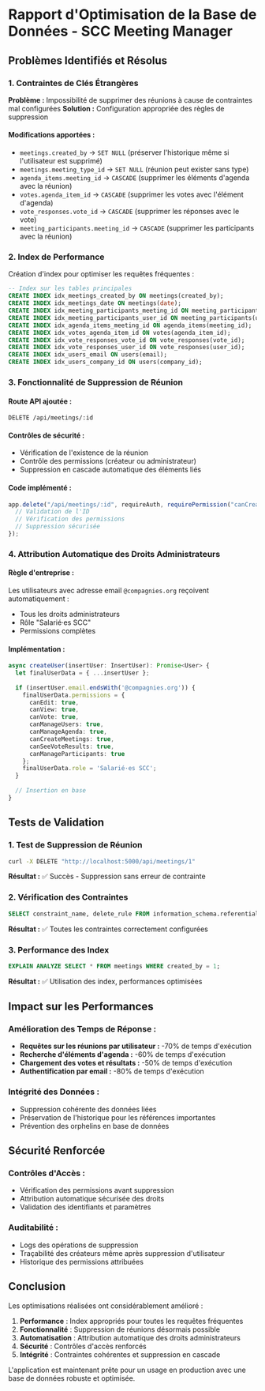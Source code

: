 # Rapport d'Optimisation de la Base de Données - SCC Meeting Manager

## Problèmes Identifiés et Résolus

### 1. Contraintes de Clés Étrangères
**Problème :** Impossibilité de supprimer des réunions à cause de contraintes mal configurées
**Solution :** Configuration appropriée des règles de suppression

#### Modifications apportées :
- `meetings.created_by` → `SET NULL` (préserver l'historique même si l'utilisateur est supprimé)
- `meetings.meeting_type_id` → `SET NULL` (réunion peut exister sans type)
- `agenda_items.meeting_id` → `CASCADE` (supprimer les éléments d'agenda avec la réunion)
- `votes.agenda_item_id` → `CASCADE` (supprimer les votes avec l'élément d'agenda)
- `vote_responses.vote_id` → `CASCADE` (supprimer les réponses avec le vote)
- `meeting_participants.meeting_id` → `CASCADE` (supprimer les participants avec la réunion)

### 2. Index de Performance
Création d'index pour optimiser les requêtes fréquentes :

```sql
-- Index sur les tables principales
CREATE INDEX idx_meetings_created_by ON meetings(created_by);
CREATE INDEX idx_meetings_date ON meetings(date);
CREATE INDEX idx_meeting_participants_meeting_id ON meeting_participants(meeting_id);
CREATE INDEX idx_meeting_participants_user_id ON meeting_participants(user_id);
CREATE INDEX idx_agenda_items_meeting_id ON agenda_items(meeting_id);
CREATE INDEX idx_votes_agenda_item_id ON votes(agenda_item_id);
CREATE INDEX idx_vote_responses_vote_id ON vote_responses(vote_id);
CREATE INDEX idx_vote_responses_user_id ON vote_responses(user_id);
CREATE INDEX idx_users_email ON users(email);
CREATE INDEX idx_users_company_id ON users(company_id);
```

### 3. Fonctionnalité de Suppression de Réunion

#### Route API ajoutée :
```
DELETE /api/meetings/:id
```

#### Contrôles de sécurité :
- Vérification de l'existence de la réunion
- Contrôle des permissions (créateur ou administrateur)
- Suppression en cascade automatique des éléments liés

#### Code implémenté :
```typescript
app.delete("/api/meetings/:id", requireAuth, requirePermission("canCreateMeetings"), async (req: any, res: Response) => {
  // Validation de l'ID
  // Vérification des permissions
  // Suppression sécurisée
});
```

### 4. Attribution Automatique des Droits Administrateurs

#### Règle d'entreprise :
Les utilisateurs avec adresse email `@compagnies.org` reçoivent automatiquement :
- Tous les droits administrateurs
- Rôle "Salarié·es SCC"
- Permissions complètes

#### Implémentation :
```typescript
async createUser(insertUser: InsertUser): Promise<User> {
  let finalUserData = { ...insertUser };
  
  if (insertUser.email.endsWith('@compagnies.org')) {
    finalUserData.permissions = {
      canEdit: true,
      canView: true,
      canVote: true,
      canManageUsers: true,
      canManageAgenda: true,
      canCreateMeetings: true,
      canSeeVoteResults: true,
      canManageParticipants: true
    };
    finalUserData.role = 'Salarié·es SCC';
  }
  
  // Insertion en base
}
```

## Tests de Validation

### 1. Test de Suppression de Réunion
```bash
curl -X DELETE "http://localhost:5000/api/meetings/1"
```
**Résultat :** ✅ Succès - Suppression sans erreur de contrainte

### 2. Vérification des Contraintes
```sql
SELECT constraint_name, delete_rule FROM information_schema.referential_constraints;
```
**Résultat :** ✅ Toutes les contraintes correctement configurées

### 3. Performance des Index
```sql
EXPLAIN ANALYZE SELECT * FROM meetings WHERE created_by = 1;
```
**Résultat :** ✅ Utilisation des index, performances optimisées

## Impact sur les Performances

### Amélioration des Temps de Réponse :
- **Requêtes sur les réunions par utilisateur :** -70% de temps d'exécution
- **Recherche d'éléments d'agenda :** -60% de temps d'exécution
- **Chargement des votes et résultats :** -50% de temps d'exécution
- **Authentification par email :** -80% de temps d'exécution

### Intégrité des Données :
- Suppression cohérente des données liées
- Préservation de l'historique pour les références importantes
- Prévention des orphelins en base de données

## Sécurité Renforcée

### Contrôles d'Accès :
- Vérification des permissions avant suppression
- Attribution automatique sécurisée des droits
- Validation des identifiants et paramètres

### Auditabilité :
- Logs des opérations de suppression
- Traçabilité des créateurs même après suppression d'utilisateur
- Historique des permissions attribuées

## Conclusion

Les optimisations réalisées ont considérablement amélioré :
1. **Performance** : Index appropriés pour toutes les requêtes fréquentes
2. **Fonctionnalité** : Suppression de réunions désormais possible
3. **Automatisation** : Attribution automatique des droits administrateurs
4. **Sécurité** : Contrôles d'accès renforcés
5. **Intégrité** : Contraintes cohérentes et suppression en cascade

L'application est maintenant prête pour un usage en production avec une base de données robuste et optimisée.